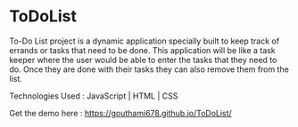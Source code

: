 # ToDoList
To-Do List project is a dynamic application specially built to keep track of errands or tasks that need to be done. This application will be like a task keeper where the user would be able to enter the tasks that they need to do. Once they are done with their tasks they can also remove them from the list.

Technologies Used : JavaScript | HTML | CSS

Get the demo here : https://gouthami678.github.io/ToDoList/
